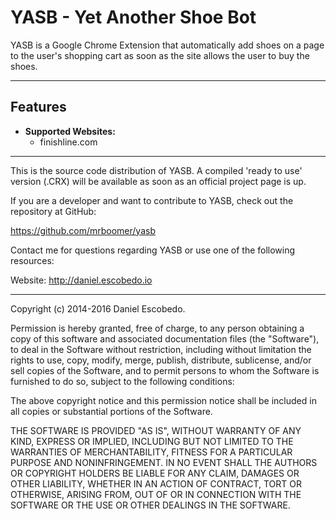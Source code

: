 <h1>YASB - Yet Another Shoe Bot</h1>

YASB is a Google Chrome Extension that automatically add shoes on a page to the user's shopping cart as soon as the site allows the user to buy the shoes.

--------------------------------------------------------------------

<h2>Features</h2>
<ul>
  <li><strong>Supported Websites:</strong><br>
    <ul>
      <li>finishline.com</li>
    </ul>
  </li>
</ul>

--------------------------------------------------------------------
This is the source code distribution of YASB. A compiled 'ready to use' version (.CRX) will be available as soon as an official project page is up.

If you are a developer and want to contribute to YASB, check out the repository at GitHub:

https://github.com/mrboomer/yasb

Contact me for questions regarding YASB or use one of the following resources:

Website: http://daniel.escobedo.io

--------------------------------------------------------------------

Copyright (c) 2014-2016 Daniel Escobedo.

Permission is hereby granted, free of charge, to any person obtaining a copy
of this software and associated documentation files (the "Software"), to deal
in the Software without restriction, including without limitation the rights
to use, copy, modify, merge, publish, distribute, sublicense, and/or sell
copies of the Software, and to permit persons to whom the Software is
furnished to do so, subject to the following conditions:

The above copyright notice and this permission notice shall be included in
all copies or substantial portions of the Software.

THE SOFTWARE IS PROVIDED "AS IS", WITHOUT WARRANTY OF ANY KIND, EXPRESS OR
IMPLIED, INCLUDING BUT NOT LIMITED TO THE WARRANTIES OF MERCHANTABILITY,
FITNESS FOR A PARTICULAR PURPOSE AND NONINFRINGEMENT. IN NO EVENT SHALL THE
AUTHORS OR COPYRIGHT HOLDERS BE LIABLE FOR ANY CLAIM, DAMAGES OR OTHER
LIABILITY, WHETHER IN AN ACTION OF CONTRACT, TORT OR OTHERWISE, ARISING FROM,
OUT OF OR IN CONNECTION WITH THE SOFTWARE OR THE USE OR OTHER DEALINGS IN
THE SOFTWARE.
